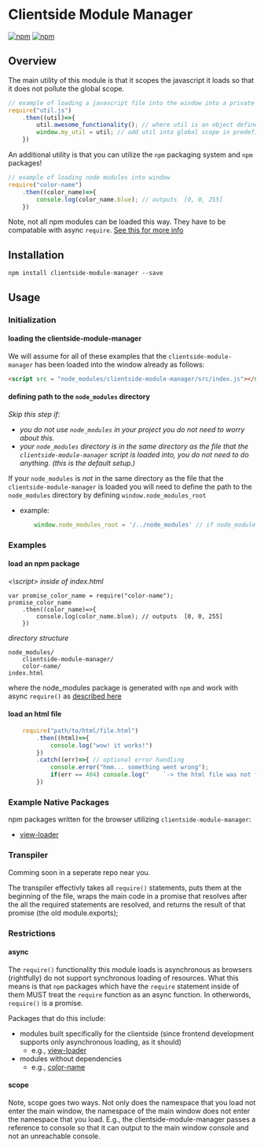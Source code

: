 # Clientside Module Manager

[![npm](https://img.shields.io/npm/v/clientside-module-manager.svg?style=flat-square)](https://www.npmjs.com/package/clientside-module-manager)
[![npm](https://img.shields.io/npm/dm/clientside-module-manager.svg)](https://www.npmjs.com/package/clientside-module-manager)


## Overview
The main utility of this module is that it scopes the javascript it loads so that it does not pollute the global scope.

```js
// example of loading a javascript file into the window into a private namespace / scope
require("util.js")
    .then((util)=>{
        util.awesome_functionality(); // where util is an object defined in util.js by model.exports (the commonjs standard way of defining exports)
        window.my_util = util; // add util into global scope in predefined way
    })
```

An additional utility is that you can utilize the `npm` packaging system and `npm` packages!
```js
// example of loading node modules into window
require("color-name")
    .then((color_name)=>{
        console.log(color_name.blue); // outputs  [0, 0, 255]
    })

```

Note, not all npm modules can be loaded this way. They have to be compatable with async `require`. [See this for more info](#async)

## Installation
`npm install clientside-module-manager --save`

## Usage

### Initialization
#### loading the clientside-module-manager

We will assume for all of these examples that the `clientside-module-manager` has been loaded into the window already as follows:
```html
<script src = "node_modules/clientside-module-manager/src/index.js"></script>
```

#### defining path to the `node_modules` directory
*Skip this step if:*
-  *you do not use `node_modules` in your project you do not need to worry about this.*
- *your `node_modules` directory is in the same directory as the file that the `clientside-module-manager` script is loaded into, you do not need to do anything. (this is the default setup.)*

If your `node_modules` is *not* in the same directory as the file that the `clientside-module-manager` is loaded you will need to define the path to the `node_modules` directory by defining `window.node_modules_root`
- example:
    ```js
        window.node_modules_root = '/../node_modules' // if node_modules is in parent directory of this file's directory
    ```

### Examples

#### load an npm package

*<\script> inside of index.html*
```script
var promise_color_name = require("color-name");
promise_color_name
    .then((color_name)=>{
        console.log(color_name.blue); // outputs  [0, 0, 255]
    })
```

*directory structure*
```
node_modules/
    clientside-module-manager/
    color-name/
index.html
```

where the node_modules package is generated with `npm` and work with async `require()` as [described here](#async)

#### load an html file
```js
    require("path/to/html/file.html")
        .then((html)=>{
            console.log("wow! it works!")
        })
        .catch((err)=>{ // optional error handling
            console.error("hmm... something went wrong");
            if(err == 404) console.log("    `-> the html file was not found!")
        })
```



### Example Native Packages
npm packages written for the browser utilizing `clientside-module-manager`:
- [view-loader](https://github.com/uladkasach/view-loader)


### Transpiler

Comming soon in a seperate repo near you.

The transpiler effectivly takes all `require()` statements, puts them at the beginning of the file, wraps the main code in a promise that resolves after the all the required statements are resolved, and returns the result of that promise (the old module.exports);

### Restrictions
#### async
The `require()` functionality this module loads is asynchronous as browsers (rightfully) do not support synchronous loading of resources. What this means is that `npm` packages which have the `require` statement inside of them MUST treat the `require` function as an async function. In otherwords, `require()` is a promise.

Packages that do this include:
- modules built specifically for the clientside (since frontend development supports only asynchronous loading, as it should)
    - e.g., [view-loader](https://npmjs.com/package/view-loader)
- modules without dependencies
    - e.g., [color-name](https://npmjs.com/package/color-name)

#### scope
Note, scope goes two ways. Not only does the namespace that you load not enter the main window, the namespace of the main window does not enter the namespace that you load. E.g., the clientside-module-manager passes a reference to console so that it can output to the main window console and not an unreachable console.
